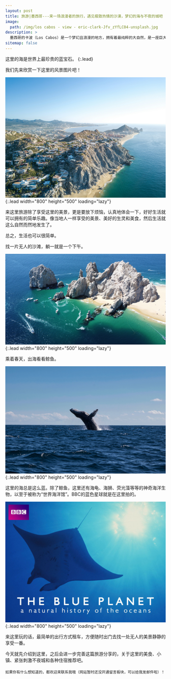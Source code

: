 ```yaml
---
layout: post
title: 旅游|墨西哥---来一场浪漫者的旅行，遇见极致热情的沙漠，梦幻的海与不夜的城吧
image: 
  path: /img/los cabos - view - eric-clark-Jfv_zYfLC04-unsplash.jpg
description: >
  墨西哥的卡波（Los Cabos）是一个梦幻且浪漫的地方，拥有着最纯粹的大自然，是一座巨大的天然水族馆。来到这里，有神秘热辣的沙漠、无边的蓝色海洋、延绵不断的沙滩、极具风情的墨西哥小镇，充满异域的魅力。
sitemap: false
---
```


这里的海是世界上最珍贵的蓝宝石。
{:.lead}

我们先来欣赏一下这里的风景图片吧！

![Full-width image](https://raw.githubusercontent.com/Lei-Zhong/zh/main/img/los%20cabos%20-%20view%20-%20john-cafazza-i1xRBSWrRjw-unsplash.jpg){:.lead width="800" height="500" loading="lazy"}

来这里旅游除了享受这里的美景，更是要放下烦恼，认真地体会一下，好好生活就可以拥有的简单乐趣。像当地人一样享受的美景、美好的生灵和美食，然后生活就这么自然而然地发生了。

总之，生活也可以很简单。

找一片无人的沙滩，躺一就是一个下午。

![Full-width image](https://raw.githubusercontent.com/Lei-Zhong/zh/main/img/los%20cabos%20-%20view%20-%20eric-clark-Jfv_zYfLC04-unsplash.jpg){:.lead width="800" height="500" loading="lazy"}

乘着春天，出海看看鲸鱼。

![Full-width image](https://raw.githubusercontent.com/Lei-Zhong/zh/main/img/los%20cabos%20whale%20from%20unsplash%20braden%20egli.jpg){:.lead width="800" height="500" loading="lazy"}

这里的海总是这么蓝。除了鲸鱼，这里还有海龟、海狮、荧光藻等等的神奇海洋生物，以至于被称为“世界海洋馆”。BBC的蓝色星球就是在这里拍的。

![Full-width image](https://raw.githubusercontent.com/Lei-Zhong/zh/main/img/los%20cabos%20-%20blue%20planet%20-71V%2BNg1FdXL._RI_.jpg){:.lead width="800" height="500" loading="lazy"}

来这里玩的话，最简单的出行方式租车，方便随时出门去找一处无人的美景静静的享受一番。

今天就先介绍到这里，之后会进一步完善这篇旅游分享的，关于这里的美食、小镇、紧张刺激不夜城和各种住宿推荐吧。

<sub>如果你有什么想知道的，都欢迎来联系我哦（网站暂时还没开通留言板块，可以给我发邮件啦）！</sub>
